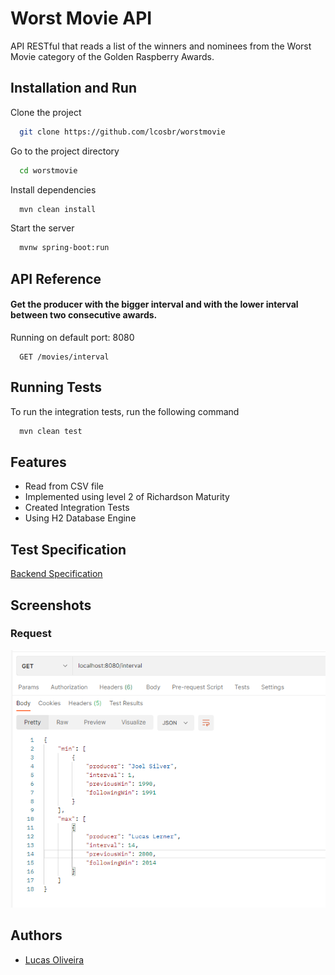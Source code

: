 
# Worst Movie API
API RESTful that reads a list of the winners and nominees from the Worst Movie category of the Golden Raspberry Awards.

## Installation and Run

Clone the project

```bash
  git clone https://github.com/lcosbr/worstmovie
```

Go to the project directory

```bash
  cd worstmovie
```

Install dependencies

```bash
  mvn clean install
```

Start the server

```bash
  mvnw spring-boot:run
```

## API Reference

#### Get the producer with the bigger interval and with the lower interval between two consecutive awards.

Running on default port: 8080

```http
  GET /movies/interval
```

## Running Tests

To run the integration tests, run the following command

```bash
  mvn clean test
```


## Features

- Read from CSV file
- Implemented using level 2 of Richardson Maturity 
- Created Integration Tests
- Using H2 Database Engine 


## Test Specification

[Backend Specification](https://github.com/lcosbr/worstmovie/blob/master/Especifica%C3%A7%C3%A3o%20Backend.pdf)


## Screenshots

### Request
![img.png](request.png)

## Authors

- [Lucas Oliveira](https://www.github.com/lcosbr)